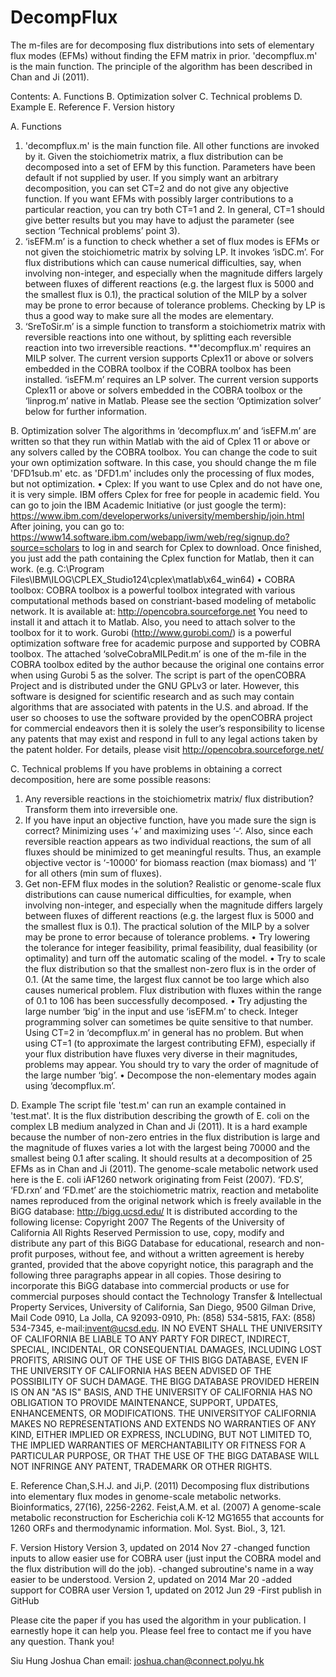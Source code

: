 ﻿DecompFlux
==========

The m-files are for decomposing flux distributions into sets of elementary flux modes (EFMs) without finding the EFM matrix in prior. 'decompflux.m' is the main function. The principle of the algorithm has been described in Chan and Ji (2011).

Contents:
A.	Functions
B.	Optimization solver
C.	Technical problems
D.	Example
E.	Reference
F.	Version history

A. Functions
1.	'decompflux.m' is the main function file. All other functions are invoked by it. Given the stoichiometrix matrix, a flux distribution can be decomposed into a set of EFM by this function. Parameters have been default if not supplied by user.
If you simply want an arbitrary decomposition, you can set CT=2 and do not give any objective function. If you want EFMs with possibly larger contributions to a particular reaction, you can try both CT=1 and 2. In general, CT=1 should give better results but you may have to adjust the parameter (see section ‘Technical problems’ point 3).
2.	‘isEFM.m’ is a function to check whether a set of flux modes is EFMs or not given the stoichiometric matrix by solving LP. It invokes ‘isDC.m’. For flux distributions which can cause numerical difficulties, say, when involving non-integer, and especially when the magnitude differs largely between fluxes of different reactions (e.g. the largest flux is 5000 and the smallest flux is 0.1), the practical solution of the MILP by a solver may be prone to error because of tolerance problems. Checking by LP is thus a good way to make sure all the modes are elementary.
3.	‘SreToSir.m’ is a simple function to transform a stoichiometrix matrix with reversible reactions into one without, by splitting each reversible reaction into two irreversible reactions.
**'decompflux.m' requires an MILP solver. The current version supports Cplex11 or above or solvers embedded in the COBRA toolbox if the COBRA toolbox has been installed. ‘isEFM.m’ requires an LP solver. The current version supports Cplex11 or above or solvers embedded in the COBRA toolbox or the ‘linprog.m’ native in Matlab. Please see the section ‘Optimization solver’ below for further information.

B. Optimization solver
The algorithms in ‘decompflux.m’ and ‘isEFM.m’ are written so that they run within Matlab with the aid of Cplex 11 or above or any solvers called by the COBRA toolbox. You can change the code to suit your own optimization software. In this case, you should change the m file 'DFD1sub.m' etc. as 'DFD1.m' includes only the processing of flux modes, but not optimization.
•	Cplex:
If you want to use Cplex and do not have one, it is very simple. IBM offers Cplex for free for people in academic field. You can go to join the IBM Academic Initiative (or just google the term):
https://www.ibm.com/developerworks/university/membership/join.html
After joining, you can go to:
https://www14.software.ibm.com/webapp/iwm/web/reg/signup.do?source=scholars
to log in and search for Cplex to download.
Once finished, you just add the path containing the Cplex function for Matlab, then it can work.
(e.g. C:\Program Files\IBM\ILOG\CPLEX_Studio124\cplex\matlab\x64_win64)
•	COBRA toolbox:
COBRA toolbox is a powerful toolbox integrated with various computational methods based on constriant-based modeling of metabolic network. It is available at:
http://opencobra.sourceforge.net
You need to install it and attach it to Matlab. Also, you need to attach solver to the toolbox for it to work. Gurobi (http://www.gurobi.com/) is a powerful optimization software free for academic purpose and supported by COBRA toolbox.
The attached ‘solveCobraMILPedit.m’ is one of the m-file in the COBRA toolbox edited by the author because the original one contains error when using Gurobi 5 as the solver. The script is part of the openCOBRA Project and is distributed under the GNU GPLv3 or later.  However, this software is designed for scientific research and as such may contain algorithms that are associated with patents in the U.S. and abroad.  If the user so chooses to use the software provided by the openCOBRA project for commercial endeavors then it is solely the user’s responsibility to license 
any patents that may exist and respond in full to any legal actions taken by the patent holder.
For details, please visit http://opencobra.sourceforge.net/

C. Technical problems
If you have problems in obtaining a correct decomposition, here are some possible reasons:
1.	Any reversible reactions in the stoichiometrix matrix/ flux distribution? Transform them into irreversible one.
2.	If you have input an objective function, have you made sure the sign is correct? Minimizing uses ‘+’ and maximizing uses ‘-‘. Also, since each reversible reaction appears as two individual reactions, the sum of all fluxes should be minimized to get meaningful results. Thus, an example objective vector is ‘-10000’ for biomass reaction (max biomass) and ‘1’ for all others (min sum of fluxes).
3.	Get non-EFM flux modes in the solution? 
Realistic or genome-scale flux distributions can cause numerical difficulties, for example, when involving non-integer, and especially when the magnitude differs largely between fluxes of different reactions (e.g. the largest flux is 5000 and the smallest flux is 0.1). The practical solution of the MILP by a solver may be prone to error because of tolerance problems.
•	Try lowering the tolerance for integer feasibility, primal feasibility, dual feasibility (or optimality) and turn off the automatic scaling of the model.
•	Try to scale the flux distribution so that the smallest non-zero flux is in the order of 0.1.
(At the same time, the largest flux cannot be too large which also causes numerical problem. Flux distribution with fluxes within the range of 0.1 to 106 has been successfully decomposed.
•	Try adjusting the large number ‘big’ in the input and use ‘isEFM.m’ to check. Integer programming solver can sometimes be quite sensitive to that number. Using CT=2 in ‘decompflux.m’ in general has no problem. But when using CT=1 (to approximate the largest contributing EFM), especially if your flux distribution have fluxes very diverse in their magnitudes, problems may appear. You should try to vary the order of magnitude of the large number ‘big’.
•	Decompose the non-elementary modes again using ‘decompflux.m’.


D. Example
The script file 'test.m' can run an example contained in 'test.mat'. It is the flux distribution describing the growth of E. coli on the complex LB medium analyzed in Chan and Ji (2011). It is a hard example because the number of non-zero entries in the flux distribution is large and the magnitude of fluxes varies a lot with the largest being 70000 and the smallest being 0.1 after scaling. It should results at a decomposition of 25 EFMs as in Chan and Ji (2011).
The genome-scale metabolic network used here is the E. coli iAF1260 network originating from Feist (2007). ‘FD.S’, ‘FD.rxn’ and ‘FD.met’ are the stoichiometric matrix, reaction and metabolite names reproduced from the original network which is freely available in the BiGG database: http://bigg.ucsd.edu/
It is distributed according to the following license:
Copyright 2007 The Regents of the University of California
All Rights Reserved
Permission to use, copy, modify and distribute any part of this BiGG Database for educational, research and non-profit purposes, without fee, and without a written agreement is hereby granted, provided that the above copyright notice, this paragraph and the following three paragraphs appear in all copies.
Those desiring to incorporate this BiGG database into commercial products or use for commercial purposes should contact the Technology Transfer & Intellectual Property Services, University of California, San Diego, 9500 Gilman Drive, Mail Code 0910, La Jolla, CA 92093-0910, Ph: (858) 534-5815, FAX: (858) 534-7345, e-mail:invent@ucsd.edu.
IN NO EVENT SHALL THE UNIVERSITY OF CALIFORNIA BE LIABLE TO ANY PARTY FOR DIRECT, INDIRECT, SPECIAL, INCIDENTAL, OR CONSEQUENTIAL DAMAGES, INCLUDING LOST PROFITS, ARISING OUT OF THE USE OF THIS BIGG DATABASE, EVEN IF THE UNIVERSITY OF CALIFORNIA HAS BEEN ADVISED OF THE POSSIBILITY OF SUCH DAMAGE.
THE BIGG DATABASE PROVIDED HEREIN IS ON AN "AS IS" BASIS, AND THE UNIVERSITY OF CALIFORNIA HAS NO OBLIGATION TO PROVIDE MAINTENANCE, SUPPORT, UPDATES, ENHANCEMENTS, OR MODIFICATIONS. THE UNIVERSITYOF CALIFORNIA MAKES NO REPRESENTATIONS AND EXTENDS NO WARRANTIES OF ANY KIND, EITHER IMPLIED OR EXPRESS, INCLUDING, BUT NOT LIMITED TO, THE IMPLIED WARRANTIES OF MERCHANTABILITY OR FITNESS FOR A PARTICULAR PURPOSE, OR THAT THE USE OF THE BIGG DATABASE WILL NOT INFRINGE ANY PATENT, TRADEMARK OR OTHER RIGHTS.

E. Reference
Chan,S.H.J. and Ji,P. (2011) Decomposing flux distributions into elementary flux modes in genome-scale metabolic networks. Bioinformatics, 27(16), 2256-2262.
Feist,A.M. et al. (2007) A genome-scale metabolic reconstruction for Escherichia coli K-12 MG1655 that accounts for 1260 ORFs and thermodynamic information. Mol. Syst. Biol., 3, 121.

F. Version History
Version 3, updated on 2014 Nov 27
-changed function inputs to allow easier use for COBRA user (just input the COBRA model and the flux distribution will do the job).
-changed subroutine's name in a way easier to be understood.
Version 2, updated on 2014 Mar 20
-added support for COBRA user
Version 1, updated on 2012 Jun 29
-First publish in GitHub


Please cite the paper if you has used the algorithm in your publication.
I earnestly hope it can help you. Please feel free to contact me if you have any question.
Thank you!

Siu Hung Joshua Chan
email: joshua.chan@connect.polyu.hk
